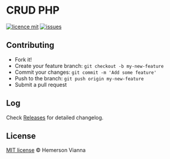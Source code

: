 # CRUD PHP

[![licence mit](https://img.shields.io/badge/license-MIT-blue.svg?style=flat-square)](http://hemersonvianna.mit-license.org/)
[![issues](https://img.shields.io/github/issues/crud-solutions/crud-php.svg?style=flat-square)](https://github.com/crud-solutions/crud-php/issues)

## Contributing

- Fork it!
- Create your feature branch: `git checkout -b my-new-feature`
- Commit your changes: `git commit -m 'Add some feature'`
- Push to the branch: `git push origin my-new-feature`
- Submit a pull request

## Log

Check [Releases](https://github.com/crud-solutions/crud-php/releases) for detailed changelog.

## License

[MIT license](http://hemersonvianna.mit-license.org/) © Hemerson Vianna
